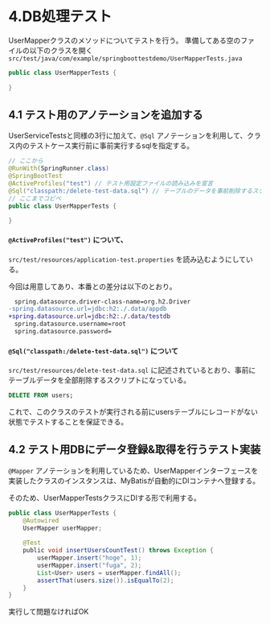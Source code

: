 # 4.DB処理テスト

UserMapperクラスのメソッドについてテストを行う。
準備してある空のファイルの以下のクラスを開く
`src/test/java/com/example/springboottestdemo/UserMapperTests.java`

```java
public class UserMapperTests {
    
}
```

## 4.1 テスト用のアノテーションを追加する

UserServiceTestsと同様の3行に加えて、`@Sql` アノテーションを利用して、クラス内のテストケース実行前に事前実行するsqlを指定する。

```java
// ここから
@RunWith(SpringRunner.class)
@SpringBootTest
@ActiveProfiles("test") // テスト用設定ファイルの読み込みを宣言
@Sql("classpath:/delete-test-data.sql") // テーブルのデータを事前削除するスクリプト
// ここまでコピペ
public class UserMapperTests {

}
```

#### `@ActiveProfiles("test")` について、


`src/test/resources/application-test.properties` を読み込むようにしている。

今回は用意してあり、本番との差分は以下のとおり。

```diff
　spring.datasource.driver-class-name=org.h2.Driver
-spring.datasource.url=jdbc:h2:./.data/appdb
+spring.datasource.url=jdbc:h2:./.data/testdb
　spring.datasource.username=root
　spring.datasource.password=
```


#### `@Sql("classpath:/delete-test-data.sql")` について

`src/test/resources/delete-test-data.sql` に記述されているとおり、事前にテーブルデータを全部削除するスクリプトになっている。

```sql
DELETE FROM users;
```

これで、このクラスのテストが実行される前にusersテーブルにレコードがない状態でテストすることを保証できる。


## 4.2 テスト用DBにデータ登録&取得を行うテスト実装

`@Mapper` アノテーションを利用しているため、UserMapperインターフェースを実装したクラスのインスタンスは、MyBatisが自動的にDIコンテナへ登録する。

そのため、UserMapperTestsクラスにDIする形で利用する。

```java
public class UserMapperTests {
    @Autowired
    UserMapper userMapper;
    
    @Test
    public void insertUsersCountTest() throws Exception {
        userMapper.insert("hoge", 1);
        userMapper.insert("fuga", 2);
        List<User> users = userMapper.findAll();
        assertThat(users.size()).isEqualTo(2);
    }
}
```

実行して問題なければOK
